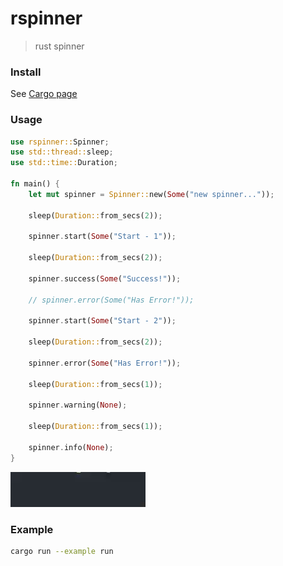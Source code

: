 # rspinner

> rust spinner

### Install

See [Cargo page](https://crates.io/crates/rspinner)

### Usage

```rust
use rspinner::Spinner;
use std::thread::sleep;
use std::time::Duration;

fn main() {
    let mut spinner = Spinner::new(Some("new spinner..."));

    sleep(Duration::from_secs(2));

    spinner.start(Some("Start - 1"));

    sleep(Duration::from_secs(2));

    spinner.success(Some("Success!"));

    // spinner.error(Some("Has Error!"));

    spinner.start(Some("Start - 2"));

    sleep(Duration::from_secs(2));

    spinner.error(Some("Has Error!"));

    sleep(Duration::from_secs(1));

    spinner.warning(None);

    sleep(Duration::from_secs(1));

    spinner.info(None);
}
```

![rspinner](./rspinner.gif)

### Example

```bash
cargo run --example run
```
